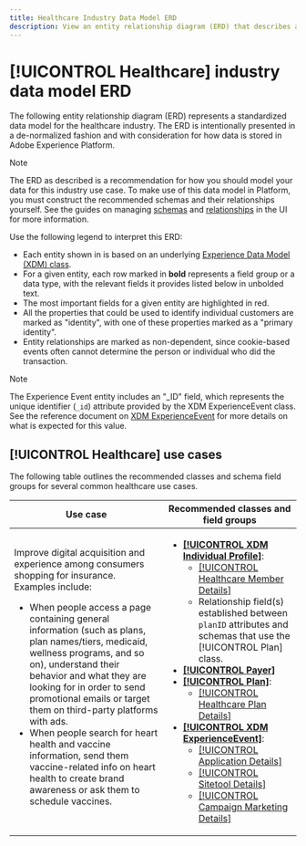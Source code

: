 ```yaml
---
title: Healthcare Industry Data Model ERD
description: View an entity relationship diagram (ERD) that describes a standardized data model for the healthcare industry. This data model is compatible with Experience Data Model (XDM) for use in Adobe Experience Platform.
---
```

# [!UICONTROL Healthcare] industry data model ERD

The following entity relationship diagram (ERD) represents a standardized data model for the healthcare industry. The ERD is intentionally presented in a de-normalized fashion and with consideration for how data is stored in Adobe Experience Platform.

>[!NOTE]
>
>The ERD as described is a recommendation for how you should model your data for this industry use case. To make use of this data model in Platform, you must construct the recommended schemas and their relationships yourself. See the guides on managing [schemas](../../ui/resources/schemas.md) and [relationships](../../tutorials/relationship-ui.md) in the UI for more information.

Use the following legend to interpret this ERD:

* Each entity shown in is based on an underlying [Experience Data Model (XDM) class](../composition.md#class).
* For a given entity, each row marked in **bold** represents a field group or a data type, with the relevant fields it provides listed below in unbolded text.
* The most important fields for a given entity are highlighted in red.
* All the properties that could be used to identify individual customers are marked as "identity", with one of these properties marked as a "primary identity".
* Entity relationships are marked as non-dependent, since cookie-based events often cannot determine the person or individual who did the transaction.

<!-- PLACEHOLDER FOR ERD IMAGE -->

>[!NOTE]
>
>The Experience Event entity includes an "_ID" field, which represents the unique identifier (`_id`) attribute provided by the XDM ExperienceEvent class. See the reference document on [XDM ExperienceEvent](../../classes/experienceevent.md) for more details on what is expected for this value.

## [!UICONTROL Healthcare] use cases

The following table outlines the recommended classes and schema field groups for several common healthcare use cases.

| Use case | Recommended classes and field groups |
| --- | --- |
| Improve digital acquisition and experience among consumers shopping for insurance. Examples include: <ul><li>When people access a page containing general information (such as plans, plan names/tiers, medicaid, wellness programs, and so on), understand their behavior and what they are looking for in order to send promotional emails or target them on third-party platforms with ads.</li><li>When people search for heart health and vaccine information, send them vaccine-related info on heart health to create brand awareness or ask them to schedule vaccines.</li></ul> | <ul><li>**[[!UICONTROL XDM Individual Profile]](../../classes/individual-profile.md)**:<ul><li>[[!UICONTROL Healthcare Member Details]](../../field-groups/profile/healthcare-member-details.md)</li><li>Relationship field(s) established between `planID` attributes and schemas that use the [!UICONTROL Plan] class.</li></ul></li><li>**[[!UICONTROL Payer]](../../classes/payer.md)**</li><li>**[[!UICONTROL Plan]](../../classes/plan.md)**:<ul><li>[[!UICONTROL Healthcare Plan Details]](../../field-groups/plan/healthcare-plan-details.md)</li></ul></li><li>**[[!UICONTROL XDM ExperienceEvent]](../../classes/experienceevent.md)**:<ul><li>[[!UICONTROL Application Details]](../../field-groups/event/application-details.md)</li><li>[[!UICONTROL Sitetool Details]](../../field-groups/event/sitetool-details.md)</li><li>[[!UICONTROL  Campaign Marketing Details]](../../field-groups/event/campaign-marketing-details.md)</li></ul></li></ul> |

